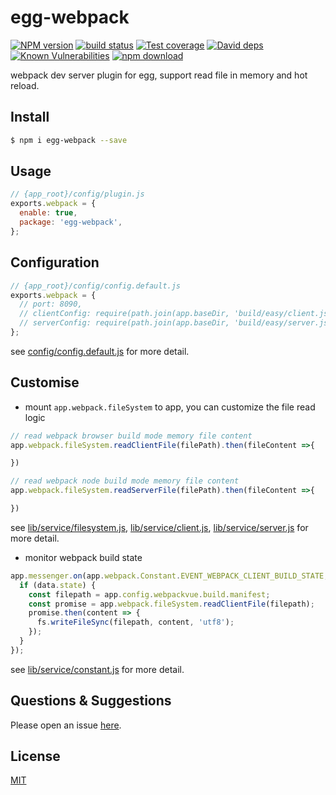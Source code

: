 # egg-webpack

[![NPM version][npm-image]][npm-url]
[![build status][travis-image]][travis-url]
[![Test coverage][codecov-image]][codecov-url]
[![David deps][david-image]][david-url]
[![Known Vulnerabilities][snyk-image]][snyk-url]
[![npm download][download-image]][download-url]

[npm-image]: https://img.shields.io/npm/v/egg-webpack.svg?style=flat-square
[npm-url]: https://npmjs.org/package/egg-webpack
[travis-image]: https://img.shields.io/travis/hubcarl/egg-webpack.svg?style=flat-square
[travis-url]: https://travis-ci.org/hubcarl/egg-webpack
[codecov-image]: https://img.shields.io/codecov/c/github/hubcarl/egg-webpack.svg?style=flat-square
[codecov-url]: https://codecov.io/github/hubcarl/egg-webpack?branch=master
[david-image]: https://img.shields.io/david/hubcarl/egg-webpack.svg?style=flat-square
[david-url]: https://david-dm.org/hubcarl/egg-webpack
[snyk-image]: https://snyk.io/test/npm/egg-webpack/badge.svg?style=flat-square
[snyk-url]: https://snyk.io/test/npm/egg-webpack
[download-image]: https://img.shields.io/npm/dm/egg-webpack.svg?style=flat-square
[download-url]: https://npmjs.org/package/egg-webpack

webpack dev server plugin for egg, support read file in memory and hot reload.


## Install

```bash
$ npm i egg-webpack --save
```

## Usage

```js
// {app_root}/config/plugin.js
exports.webpack = {
  enable: true,
  package: 'egg-webpack',
};
```

## Configuration

```js
// {app_root}/config/config.default.js
exports.webpack = {
  // port: 8090,
  // clientConfig: require(path.join(app.baseDir, 'build/easy/client.js')),
  // serverConfig: require(path.join(app.baseDir, 'build/easy/server.js')),
};
```

see [config/config.default.js](config/config.default.js) for more detail.

## Customise

- mount `app.webpack.fileSystem` to app, you can customize the file read logic

```js
// read webpack browser build mode memory file content
app.webpack.fileSystem.readClientFile(filePath).then(fileContent =>{

})

// read webpack node build mode memory file content
app.webpack.fileSystem.readServerFile(filePath).then(fileContent =>{

})
```

see [lib/service/filesystem.js](egg-webpack/lib/service/filesystem.js), [lib/service/client.js](egg-webpack/lib/service/client.js), [lib/service/server.js](egg-webpack/lib/service/server.js)  for more detail.


- monitor webpack build state

```js
app.messenger.on(app.webpack.Constant.EVENT_WEBPACK_CLIENT_BUILD_STATE, data => {
  if (data.state) {
    const filepath = app.config.webpackvue.build.manifest;
    const promise = app.webpack.fileSystem.readClientFile(filepath);
    promise.then(content => {
      fs.writeFileSync(filepath, content, 'utf8');
    });
  }
});
```

see [lib/service/constant.js](egg-webpack/lib/service/constant.js) for more detail.

## Questions & Suggestions

Please open an issue [here](https://github.com/hubcarl/egg-webpack/issues).

## License

[MIT](LICENSE)
